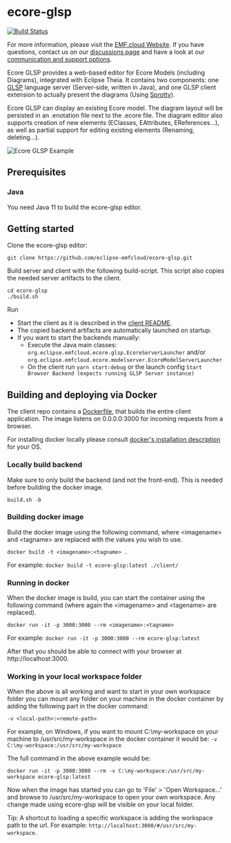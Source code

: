 # ecore-glsp
[![Build Status](https://img.shields.io/jenkins/build?jobUrl=https%3A%2F%2Fci.eclipse.org%2Femfcloud%2Fjob%2Feclipse-emfcloud%2Fjob%2Fecore-glsp%2Fjob%2Fmaster)](https://ci.eclipse.org/emfcloud/job/eclipse-emfcloud/job/ecore-glsp/job/master)

For more information, please visit the [EMF.cloud Website](https://www.eclipse.org/emfcloud/). If you have questions, contact us on our [discussions page](https://github.com/eclipse-emfcloud/emfcloud/discussions) and have a look at our [communication and support options](https://www.eclipse.org/emfcloud/contact/).

Ecore GLSP provides a web-based editor for Ecore Models (including Diagrams), integrated with Eclipse Theia. It contains two components: one [GLSP](https://github.com/eclipse-glsp/glsp) language server (Server-side, written in Java), and one GLSP client extension to actually present the diagrams (Using [Sprotty](https://github.com/eclipse/sprotty-theia)). 

Ecore GLSP can display an existing Ecore model. The diagram layout will be persisted in an .enotation file next to the .ecore file. The diagram editor also supports creation of new elements (EClasses, EAttributes, EReferences...), as well as partial support for editing existing elements (Renaming, deleting...).

![Ecore GLSP Example](images/diagramanimated.gif)

## Prerequisites

### Java
You need Java 11 to build the ecore-glsp editor.

## Getting started

Clone the ecore-glsp editor:

    git clone https://github.com/eclipse-emfcloud/ecore-glsp.git

Build server and client with the following build-script. This script also copies the needed server artifacts to the client.

    cd ecore-glsp
    ./build.sh


Run
  * Start the client as it is described in the [client README](client/README.md).
  * The copied backend artifacts are automatically launched on startup.
  * If you want to start the backends manually:
    * Execute the Java main classes: `org.eclipse.emfcloud.ecore.glsp.EcoreServerLauncher` and/or `org.eclipse.emfcloud.ecore.modelserver.EcoreModelServerLauncher`
    * On the client run `yarn start:debug` or the launch config `Start Browser Backend (expects running GLSP Server instance)`


## Building and deploying via Docker
The client repo contains a [Dockerfile](client/README.md), that builds the entire client application. The image listens on 0.0.0.0:3000 for incoming requests from a browser.

For installing docker locally please consult [docker's installation description](https://docs.docker.com/install/) for your OS.

### Locally build backend

Make sure to only build the backend (and not the front-end). This is needed before building the docker image.

`build.sh -b`

### Building docker image

Build the docker image using the following command, where &lt;imagename&gt; and &lt;tagname&gt; are replaced with the values you wish to use.

`docker build -t <imagename>:<tagname> .`

For example: `docker build -t ecore-glsp:latest ./client/`

### Running in docker

When the docker image is build, you can start the container using the following command (where again the &lt;imagename&gt; and &lt;tagename&gt; are replaced).

`docker run -it -p 3000:3000 --rm <imagename>:<tagname>`

For example: `docker run -it -p 3000:3000 --rm ecore-glsp:latest`

After that you should be able to connect with your browser at http://localhost:3000.

### Working in your local workspace folder

When the above is all working and want to start in your own workspace folder you can mount any folder on your machine in the docker container by adding the following part in the docker command:

`-v <local-path>:<remote-path>`

For example, on Windows, if you want to mount C:\my-workspace on your machine to /usr/src/my-workspace in the docker container it would be: `-v C:\my-workspace:/usr/src/my-workspace`

The full command in the above example would be:

`docker run -it -p 3000:3000 --rm -v C:\my-workspace:/usr/src/my-workspace ecore-glsp:latest`

Now when the image has started you can go to 'File' > 'Open Workspace...' and browse to /usr/src/my-workspace to open your own workspace. Any change made using ecore-glsp will be visible on your local folder.

Tip: A shortcut to loading a specific workspace is adding the workspace path to the url. For example: `http://localhost:3000/#/usr/src/my-workspace`.
